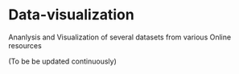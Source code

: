 # Data-visualization
Ananlysis and Visualization of several datasets from various Online resources 

(To be be updated continuously)
